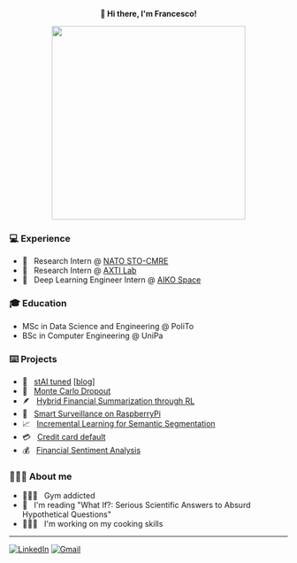 <p align="center" style="font-weight:bold"> 👋 <b>Hi there, I'm Francesco!</b> <p>

<div id="header" align="center">
  <img src="https://media.tenor.com/KPcPukqZN1sAAAAC/elmo-hi.gif" width="350"/>
</div>

### 💻 Experience
* 🌊  &nbsp; Research Intern @ [NATO STO-CMRE](https://www.cmre.nato.int/)
* 🏥  &nbsp; Research Intern @ [AXTI Lab](http://axti.radboudimaging.nl/)
* 🚀  &nbsp; Deep Learning Engineer Intern @ [AIKO Space](https://www.aikospace.com/)

### 🎓 Education
* MSc in Data Science and Engineering @ PoliTo
* BSc in Computer Engineering @ UniPa

### ⌨️ Projects
* 🔗  &nbsp; [stAI tuned](https://github.com/stAItuned) [[blog](https://staituned.com/)]
* 🎲  &nbsp; [Monte Carlo Dropout](https://github.com/francescodisalvo05/uncertainty-monte-carlo-dropout)
* 🪶  &nbsp; [Hybrid Financial Summarization through RL](https://github.com/francescodisalvo05/nlp-financial-summarization-rl)
* 📸  &nbsp; [Smart Surveillance on RaspberryPi](https://github.com/francescodisalvo05/smart-surveillance-raspberrypi)
* 📈  &nbsp; [Incremental Learning for Semantic Segmentation](https://github.com/francescodisalvo05/incremental-learning-semantic-segmentation)
* 💳  &nbsp; [Credit card default](https://github.com/francescodisalvo05/credit-card-default)
* 💰  &nbsp; [Financial Sentiment Analysis](https://github.com/staituned/financial-sentiment-analysis)

### 🙋🏼‍♂️ About me
* 🏋🏼‍♂️  &nbsp; Gym addicted
* 📖  &nbsp; I'm reading "What If?: Serious Scientific Answers to Absurd Hypothetical Questions"
* 🧑🏼‍🍳  &nbsp; I'm working on my cooking skills



---

[![LinkedIn](https://img.shields.io/badge/linkedin-%230077B5.svg?style=for-the-badge&logo=linkedin&logoColor=white)](https://www.linkedin.com/in/francescodisalvo-pa)
[![Gmail](https://img.shields.io/badge/Gmail-D14836?style=for-the-badge&logo=gmail&logoColor=white)](mailto:francesco.disalvo99@gmail.com)
